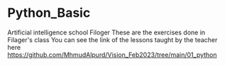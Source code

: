 # Python_Basic
Artificial intelligence school Filoger
These are the exercises done in Filager's class
You can see the link of the lessons taught by the teacher here
https://github.com/MhmudAlpurd/Vision_Feb2023/tree/main/01_python
